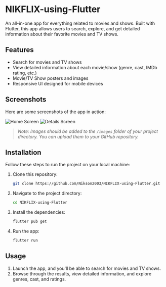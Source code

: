 # NIKFLIX-using-Flutter

An all-in-one app for everything related to movies and shows. Built with Flutter, this app allows users to search, explore, and get detailed information about their favorite movies and TV shows.

## Features

- Search for movies and TV shows
- View detailed information about each movie/show (genre, cast, IMDb rating, etc.)
- Movie/TV Show posters and images
- Responsive UI designed for mobile devices

## Screenshots

Here are some screenshots of the app in action:

![Home Screen](images/home_screen.png)
![Details Screen](images/details_screen.png)

> *Note: Images should be added to the `/images` folder of your project directory. You can upload them to your GitHub repository.*

## Installation

Follow these steps to run the project on your local machine:

1. Clone this repository:
   ```bash
   git clone https://github.com/Nikson2003/NIKFLIX-using-Flutter.git

2. Navigate to the project directory:
   ```bash
   cd NIKFLIX-using-Flutter

3. Install the dependencies:
   ```bash
   flutter pub get

4. Run the app:
   ```bash
   flutter run

## Usage

1. Launch the app, and you'll be able to search for movies and TV shows.
2. Browse through the results, view detailed information, and explore genres, cast, and ratings.
